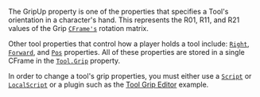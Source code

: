 The GripUp property is one of the properties that specifies a Tool's
orientation in a character's hand. This represents the R01, R11, and R21
values of the Grip [`CFrame's`](https://create.roblox.com/docs/reference/engine/datatypes/CFrame) rotation matrix.

Other tool properties that control how a player holds a tool include:
[`Right`](https://create.roblox.com/docs/reference/engine/classes/Tool#GripRight), [`Forward`](https://create.roblox.com/docs/reference/engine/classes/Tool#GripForward), and
[`Pos`](https://create.roblox.com/docs/reference/engine/classes/Tool#GripPos) properties. All of these properties are stored in
a single CFrame in the [`Tool.Grip`](https://create.roblox.com/docs/reference/engine/classes/Tool#Grip) property.

In order to change a tool's grip properties, you must either use a
[`Script`](https://create.roblox.com/docs/reference/engine/classes/Script) or [`LocalScript`](https://create.roblox.com/docs/reference/engine/classes/LocalScript) or a plugin such as the [Tool Grip
Editor](https://create.roblox.com/docs/https://www.roblox.com/library/174577307/Tool-Grip-Editor-Plugin) example.